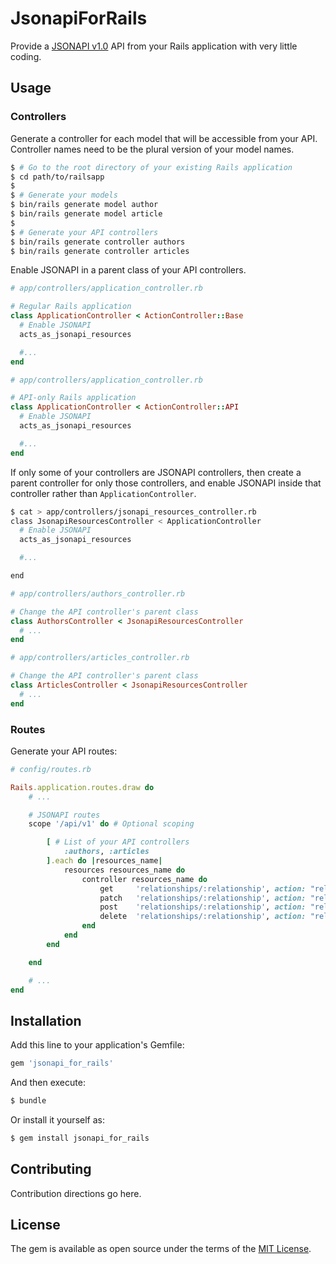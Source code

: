 # JsonapiForRails
Provide a [JSONAPI v1.0](http://jsonapi.org/format/1.0/) API from your Rails application with very little coding.

## Usage

### Controllers

Generate a controller for each model that will be accessible from your API. Controller names need to be the plural version of your model names.

```bash
$ # Go to the root directory of your existing Rails application
$ cd path/to/railsapp
$
$ # Generate your models
$ bin/rails generate model author
$ bin/rails generate model article
$
$ # Generate your API controllers
$ bin/rails generate controller authors
$ bin/rails generate controller articles
```

Enable JSONAPI in a parent class of your API controllers. 

```ruby
# app/controllers/application_controller.rb

# Regular Rails application
class ApplicationController < ActionController::Base
  # Enable JSONAPI
  acts_as_jsonapi_resources

  #...
end
```

```ruby
# app/controllers/application_controller.rb

# API-only Rails application
class ApplicationController < ActionController::API
  # Enable JSONAPI
  acts_as_jsonapi_resources

  #...
end
```

If only some of your controllers are JSONAPI controllers, then create a parent controller for only those controllers, and enable JSONAPI inside that controller rather than `ApplicationController`. 

```bash
$ cat > app/controllers/jsonapi_resources_controller.rb
class JsonapiResourcesController < ApplicationController
  # Enable JSONAPI
  acts_as_jsonapi_resources

  #...

end
```

```ruby
# app/controllers/authors_controller.rb

# Change the API controller's parent class
class AuthorsController < JsonapiResourcesController
  # ...
end
```

```ruby
# app/controllers/articles_controller.rb

# Change the API controller's parent class
class ArticlesController < JsonapiResourcesController
  # ...
end
```

### Routes
Generate your API routes:

```ruby
# config/routes.rb

Rails.application.routes.draw do
	# ...

	# JSONAPI routes
	scope '/api/v1' do # Optional scoping

		[ # List of your API controllers
			:authors, :articles
		].each do |resources_name|
			resources resources_name do
				controller resources_name do
					get     'relationships/:relationship', action: "relationship_show"
					patch   'relationships/:relationship', action: "relationship_update"
					post    'relationships/:relationship', action: "relationship_add"
					delete  'relationships/:relationship', action: "relationship_remove"
				end
			end
		end

	end

	# ...
end

```


## Installation
Add this line to your application's Gemfile:

```ruby
gem 'jsonapi_for_rails'
```

And then execute:
```bash
$ bundle
```

Or install it yourself as:
```bash
$ gem install jsonapi_for_rails
```

## Contributing
Contribution directions go here.

## License
The gem is available as open source under the terms of the [MIT License](http://opensource.org/licenses/MIT).

